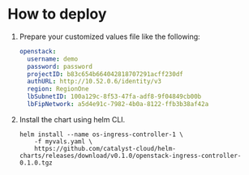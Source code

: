 # How to deploy

1. Prepare your customized values file like the following:

    ```yaml
    openstack:
      username: demo
      password: password
      projectID: b83c654b664042818707291acff230df
      authURL: http://10.52.0.6/identity/v3
      region: RegionOne
      lbSubnetID: 100a129c-8f53-47fa-adf8-9f04849cb00b
      lbFipNetwork: a5d4e91c-7982-4b0a-8122-ffb3b38af42a
    ```

2. Install the chart using helm CLI.

    ```shell
    helm install --name os-ingress-controller-1 \
        -f myvals.yaml \
        https://github.com/catalyst-cloud/helm-charts/releases/download/v0.1.0/openstack-ingress-controller-0.1.0.tgz
    ```